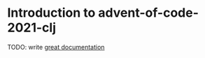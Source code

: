 # Introduction to advent-of-code-2021-clj

TODO: write [great documentation](http://jacobian.org/writing/what-to-write/)
